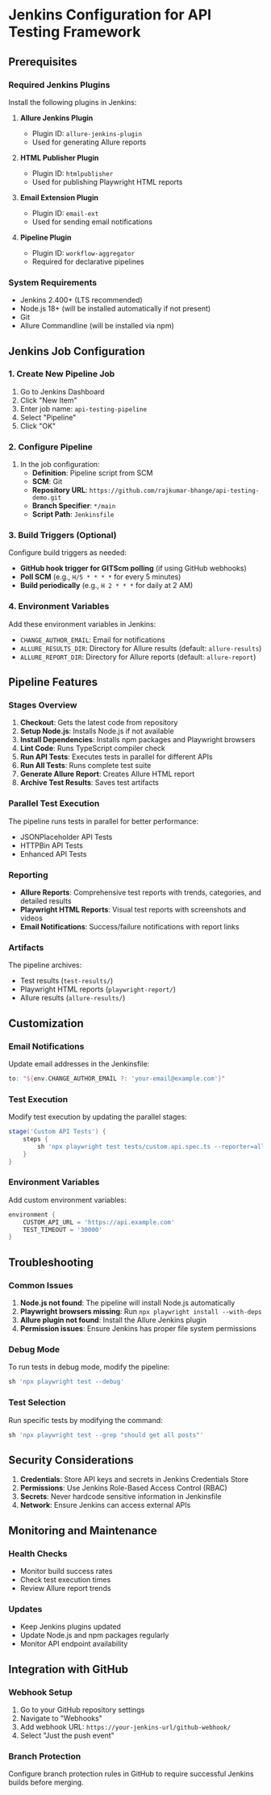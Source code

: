 # Jenkins Configuration for API Testing Framework

## Prerequisites

### Required Jenkins Plugins
Install the following plugins in Jenkins:

1. **Allure Jenkins Plugin**
   - Plugin ID: `allure-jenkins-plugin`
   - Used for generating Allure reports

2. **HTML Publisher Plugin**
   - Plugin ID: `htmlpublisher`
   - Used for publishing Playwright HTML reports

3. **Email Extension Plugin**
   - Plugin ID: `email-ext`
   - Used for sending email notifications

4. **Pipeline Plugin**
   - Plugin ID: `workflow-aggregator`
   - Required for declarative pipelines

### System Requirements
- Jenkins 2.400+ (LTS recommended)
- Node.js 18+ (will be installed automatically if not present)
- Git
- Allure Commandline (will be installed via npm)

## Jenkins Job Configuration

### 1. Create New Pipeline Job
1. Go to Jenkins Dashboard
2. Click "New Item"
3. Enter job name: `api-testing-pipeline`
4. Select "Pipeline"
5. Click "OK"

### 2. Configure Pipeline
1. In the job configuration:
   - **Definition**: Pipeline script from SCM
   - **SCM**: Git
   - **Repository URL**: `https://github.com/rajkumar-bhange/api-testing-demo.git`
   - **Branch Specifier**: `*/main`
   - **Script Path**: `Jenkinsfile`

### 3. Build Triggers (Optional)
Configure build triggers as needed:
- **GitHub hook trigger for GITScm polling** (if using GitHub webhooks)
- **Poll SCM** (e.g., `H/5 * * * *` for every 5 minutes)
- **Build periodically** (e.g., `H 2 * * *` for daily at 2 AM)

### 4. Environment Variables
Add these environment variables in Jenkins:
- `CHANGE_AUTHOR_EMAIL`: Email for notifications
- `ALLURE_RESULTS_DIR`: Directory for Allure results (default: `allure-results`)
- `ALLURE_REPORT_DIR`: Directory for Allure reports (default: `allure-report`)

## Pipeline Features

### Stages Overview
1. **Checkout**: Gets the latest code from repository
2. **Setup Node.js**: Installs Node.js if not available
3. **Install Dependencies**: Installs npm packages and Playwright browsers
4. **Lint Code**: Runs TypeScript compiler check
5. **Run API Tests**: Executes tests in parallel for different APIs
6. **Run All Tests**: Runs complete test suite
7. **Generate Allure Report**: Creates Allure HTML report
8. **Archive Test Results**: Saves test artifacts

### Parallel Test Execution
The pipeline runs tests in parallel for better performance:
- JSONPlaceholder API Tests
- HTTPBin API Tests  
- Enhanced API Tests

### Reporting
- **Allure Reports**: Comprehensive test reports with trends, categories, and detailed results
- **Playwright HTML Reports**: Visual test reports with screenshots and videos
- **Email Notifications**: Success/failure notifications with report links

### Artifacts
The pipeline archives:
- Test results (`test-results/`)
- Playwright HTML reports (`playwright-report/`)
- Allure results (`allure-results/`)

## Customization

### Email Notifications
Update email addresses in the Jenkinsfile:
```groovy
to: "${env.CHANGE_AUTHOR_EMAIL ?: 'your-email@example.com'}"
```

### Test Execution
Modify test execution by updating the parallel stages:
```groovy
stage('Custom API Tests') {
    steps {
        sh 'npx playwright test tests/custom.api.spec.ts --reporter=allure-playwright'
    }
}
```

### Environment Variables
Add custom environment variables:
```groovy
environment {
    CUSTOM_API_URL = 'https://api.example.com'
    TEST_TIMEOUT = '30000'
}
```

## Troubleshooting

### Common Issues
1. **Node.js not found**: The pipeline will install Node.js automatically
2. **Playwright browsers missing**: Run `npx playwright install --with-deps`
3. **Allure plugin not found**: Install the Allure Jenkins plugin
4. **Permission issues**: Ensure Jenkins has proper file system permissions

### Debug Mode
To run tests in debug mode, modify the pipeline:
```groovy
sh 'npx playwright test --debug'
```

### Test Selection
Run specific tests by modifying the command:
```groovy
sh 'npx playwright test --grep "should get all posts"'
```

## Security Considerations

1. **Credentials**: Store API keys and secrets in Jenkins Credentials Store
2. **Permissions**: Use Jenkins Role-Based Access Control (RBAC)
3. **Secrets**: Never hardcode sensitive information in Jenkinsfile
4. **Network**: Ensure Jenkins can access external APIs

## Monitoring and Maintenance

### Health Checks
- Monitor build success rates
- Check test execution times
- Review Allure report trends

### Updates
- Keep Jenkins plugins updated
- Update Node.js and npm packages regularly
- Monitor API endpoint availability

## Integration with GitHub

### Webhook Setup
1. Go to your GitHub repository settings
2. Navigate to "Webhooks"
3. Add webhook URL: `https://your-jenkins-url/github-webhook/`
4. Select "Just the push event"

### Branch Protection
Configure branch protection rules in GitHub to require successful Jenkins builds before merging.
